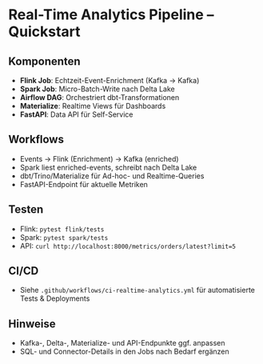 # Real-Time Analytics Pipeline – Quickstart

## Komponenten
- **Flink Job**: Echtzeit-Event-Enrichment (Kafka → Kafka)
- **Spark Job**: Micro-Batch-Write nach Delta Lake
- **Airflow DAG**: Orchestriert dbt-Transformationen
- **Materialize**: Realtime Views für Dashboards
- **FastAPI**: Data API für Self-Service

## Workflows
- Events → Flink (Enrichment) → Kafka (enriched)
- Spark liest enriched-events, schreibt nach Delta Lake
- dbt/Trino/Materialize für Ad-hoc- und Realtime-Queries
- FastAPI-Endpoint für aktuelle Metriken

## Testen
- Flink: `pytest flink/tests`
- Spark: `pytest spark/tests`
- API: `curl http://localhost:8000/metrics/orders/latest?limit=5`

## CI/CD
- Siehe `.github/workflows/ci-realtime-analytics.yml` für automatisierte Tests & Deployments

## Hinweise
- Kafka-, Delta-, Materialize- und API-Endpunkte ggf. anpassen
- SQL- und Connector-Details in den Jobs nach Bedarf ergänzen
